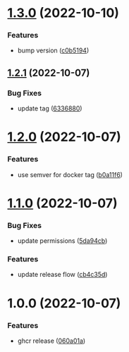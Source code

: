 # [1.3.0](https://github.com/lean-delivery/substitute-env-vars/compare/v1.2.1...v1.3.0) (2022-10-10)


### Features

* bump version ([c0b5194](https://github.com/lean-delivery/substitute-env-vars/commit/c0b5194cb91593a69c223b9e287c058a32d70673))

## [1.2.1](https://github.com/lean-delivery/substitute-env-vars/compare/v1.2.0...v1.2.1) (2022-10-07)


### Bug Fixes

* update tag ([6336880](https://github.com/lean-delivery/substitute-env-vars/commit/63368801f25a9b1b803d83387e49e7c7011ed613))

# [1.2.0](https://github.com/lean-delivery/substitute-env-vars/compare/v1.1.0...v1.2.0) (2022-10-07)


### Features

* use semver for docker tag ([b0a11f6](https://github.com/lean-delivery/substitute-env-vars/commit/b0a11f6d9e0541ddf9ae45d7f309ab77bf3c9bb3))

# [1.1.0](https://github.com/lean-delivery/substitute-env-vars/compare/v1.0.0...v1.1.0) (2022-10-07)


### Bug Fixes

* update permissions ([5da94cb](https://github.com/lean-delivery/substitute-env-vars/commit/5da94cb59f5df7f538026f2a1d734c1d0a1016e7))


### Features

* update release flow ([cb4c35d](https://github.com/lean-delivery/substitute-env-vars/commit/cb4c35dc073509d7eae24b915b9fa803e555efd0))

# 1.0.0 (2022-10-07)


### Features

* ghcr release ([060a01a](https://github.com/lean-delivery/substitute-env-vars/commit/060a01abcc25345974264bcffb81c461b40e4fad))

